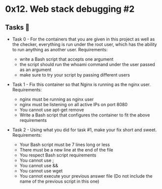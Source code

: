 # 0x12. Web stack debugging #2

## Tasks :page_with_curl:

- Task 0 - For the containers that you are given in this project as well as the checker, everything is run under the root user, which has the ability to run anything as another user.
    Requirements:
    - write a Bash script that accepts one argument
    - the script should run the whoami command under the user passed as an argument
    - make sure to try your script by passing different users

- Task 1 - Fix this container so that Nginx is running as the nginx user.
    Requirements:
    - nginx must be running as nginx user
    - nginx must be listening on all active IPs on port 8080
    - You cannot use apt-get remove
    - Write a Bash script that configures the container to fit the above requirements

- Task 2 - Using what you did for task #1, make your fix short and sweet.
    Requirements:
    - Your Bash script must be 7 lines long or less
    - There must be a new line at the end of the file
    - You respect Bash script requirements
    - You cannot use ;
    - You cannot use &&
    - You cannot use wget
    - You cannot execute your previous answer file (Do not include the name of the previous script in this one)
